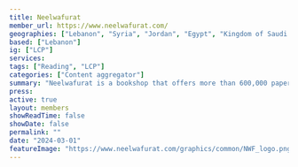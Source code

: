 ```yaml
---
title: Neelwafurat
member_url: https://www.neelwafurat.com/
geographies: ["Lebanon", "Syria", "Jordan", "Egypt", "Kingdom of Saudi Arabia", "United Arab Emirates"]
based: ["Lebanon"]
ig: ["LCP"] 
services: 
tags: ["Reading", "LCP"]
categories: ["Content aggregator"]
summary: "Neelwafurat is a bookshop that offers more than 600,000 paper books and 16,000 ebooks from various Arab publishing houses. It is distributing books in Lebanon, Syria, Jordan, Egypt, the Kingdom of Saudi Arabia and the United Arab Emirates. "
press:
active: true
layout: members
showReadTime: false
showDate: false
permalink: ""
date: "2024-03-01"
featureImage: "https://www.neelwafurat.com/graphics/common/NWF_logo.png"
---
```

